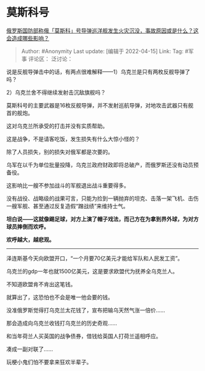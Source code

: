# 莫斯科号
[俄罗斯国防部称俄「莫斯科」号导弹巡洋舰发生火灾沉没，事故原因或是什么？这会造成哪些影响？](https://www.zhihu.com/question/527849848/answer/2440019221)

> Author: #Anonymity
> Last update: [编辑于 2022-04-15]
> Link: 
> Tag: #军事
> 评论区：
> 泛讨论：

说是反舰导弹击中的话，有两点很难解释——1）乌克兰是只有两枚反舰导弹了吗？

2）乌克兰舍不得继续发射击沉敌旗舰吗？

莫斯科号的主要武器是16枚反舰导弹，并不发射巡航导弹，对地攻击武器只有舰首的舰炮。

这对乌克兰所承受的打击并没有实质帮助。

这是战争，不是请客吃饭，发生损失有什么大惊小怪的？

除了人员损失，别的损失对俄军都是次要的。

乌军在以千为单位批量投降，乌克兰政府财政即将总破产，而俄罗斯还没有动员预备役。

这影响比一艘不参加战斗的军舰退出战斗重要得多。

没有战役、战略级的战果可言，只能为捡到一辆抛弃的坦克、击落一架飞机、击伤一艘军舰、甚至通过反复造假“蹭战绩”来维持士气。

**坦白说——这就像踢足球，对方上演了帽子戏法，而己方在为拿到界外球，为对方球员摔倒而欢呼。**

**欢呼越大，越悲观。**

---

泽连斯基今天向欧盟开口，“一个月要70亿美元才能给军队和人民发工资”。

乌克兰的gdp一年也就1500亿美元，这是要求欧盟代为抚养全乌克兰人。

不知道欧盟肯不肯出这笔钱。

就算出了，这恐怕也不会是唯一他会要的钱。

没准俄罗斯觉得打乌克兰太花钱了，宣布把输乌天然气涨一倍价……

那会造成向乌克兰收钱打乌克兰的历史奇观……

和当年荷兰人买英国的战争债券，借钱给英国人打荷兰遥相呼应。

凑成一副对联了……

玩梗小鬼们怕不要拿来狂欢半辈子。
